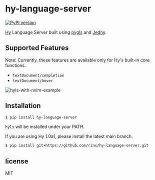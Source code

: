 hy-language-server
===

[![PyPI version](https://badge.fury.io/py/hy-language-server.svg)](https://pypi.org/project/hy-language-server)

[Hy](https://github.com/hylang/hy) Language Server built using [pygls](https://github.com/openlawlibrary/pygls) and [Jedhy](https://github.com/ekaschalk/jedhy).

## Supported Features

Note: Currently, these features are available only for Hy's built-in core functions.

- `textDocument/completion`
- `textDocument/hover`

![hyls-with-nvim-example](https://user-images.githubusercontent.com/1588935/117307829-e2ac6b80-aebb-11eb-9d93-ab6087959d03.gif)

## Installation

```sh
$ pip install hy-language-server
```

`hyls` will be installed under your PATH.

If you are using Hy 1.0a1, please install the latest main branch.

```sh
$ pip install git+https://github.com/rinx/hy-language-server.git
```


## license

MIT
